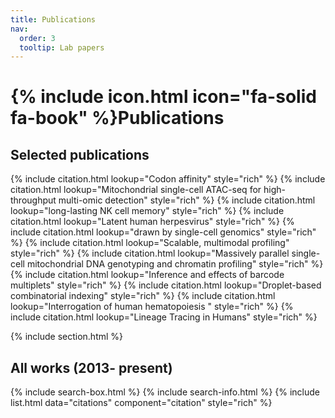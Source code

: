 ```yaml
---
title: Publications
nav:
  order: 3
  tooltip: Lab papers
---
```


# {% include icon.html icon="fa-solid fa-book" %}Publications


## Selected publications

{% include citation.html lookup="Codon affinity" style="rich" %}
{% include citation.html lookup="Mitochondrial single-cell ATAC-seq for high-throughput multi-omic detection" style="rich" %}
{% include citation.html lookup="long-lasting NK cell memory" style="rich" %}
{% include citation.html lookup="Latent human herpesvirus" style="rich" %}
{% include citation.html lookup="drawn by single-cell genomics" style="rich" %}
{% include citation.html lookup="Scalable, multimodal profiling" style="rich" %}
{% include citation.html lookup="Massively parallel single-cell mitochondrial DNA genotyping and chromatin profiling" style="rich" %}
{% include citation.html lookup="Inference and effects of barcode multiplets" style="rich" %}
{% include citation.html lookup="Droplet-based combinatorial indexing" style="rich" %}
{% include citation.html lookup="Interrogation of human hematopoiesis " style="rich" %}
{% include citation.html lookup="Lineage Tracing in Humans" style="rich" %}


{% include section.html %}

## All works (2013- present)

{% include search-box.html %}
{% include search-info.html %}
{% include list.html data="citations" component="citation" style="rich" %}


